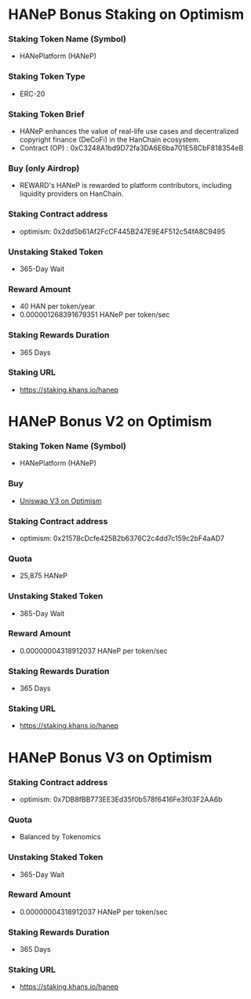 # HANeP Bonus Staking on Optimism

### Staking Token Name (Symbol)
- HANePlatform (HANeP)

### Staking Token Type
- ERC-20

### Staking Token Brief
- HANeP enhances the value of real-life use cases and decentralized copyright finance (DeCoFi) in the HanChain ecosystem.
- Contract (OP) : 0xC3248A1bd9D72fa3DA6E6ba701E58CbF818354eB

### Buy (only Airdrop)
- REWARD's HANeP is rewarded to platform contributors, including liquidity providers on HanChain.

### Staking Contract address
- optimism: 0x2dd5b61Af2FcCF445B247E9E4F512c54fA8C9495

### Unstaking Staked Token
- 365-Day Wait

### Reward Amount
- 40 HAN per token/year
- 0.000001268391679351 HANeP per token/sec

### Staking Rewards Duration
- 365 Days

### Staking URL
- https://staking.khans.io/hanep

# HANeP Bonus V2 on Optimism

### Staking Token Name (Symbol)
- HANePlatform (HANeP)

### Buy
- [Uniswap V3 on Optimism](https://app.uniswap.org/swap?inputCurrency=0x4200000000000000000000000000000000000006&outputCurrency=0xC3248A1bd9D72fa3DA6E6ba701E58CbF818354eB&chain=optimism)

### Staking Contract address
- optimism: 0x21578cDcfe425B2b6376C2c4dd7c159c2bF4aAD7

### Quota
- 25,875 HANeP

### Unstaking Staked Token
- 365-Day Wait

### Reward Amount
- 0.00000004318912037 HANeP per token/sec

### Staking Rewards Duration
- 365 Days

### Staking URL
- https://staking.khans.io/hanep

# HANeP Bonus V3 on Optimism

### Staking Contract address
- optimism: 0x7DB8fBB773EE3Ed35f0b578f6416Fe3f03F2AA6b

### Quota
- Balanced by Tokenomics

### Unstaking Staked Token
- 365-Day Wait

### Reward Amount
- 0.00000004318912037 HANeP per token/sec

### Staking Rewards Duration
- 365 Days

### Staking URL
- https://staking.khans.io/hanep

